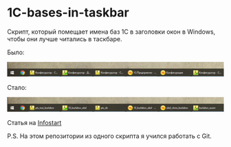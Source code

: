 # 1C-bases-in-taskbar
Скрипт, который помещает имена баз 1С в заголовки окон в Windows, чтобы они лучше читались в таскбаре.

Было:

![Было](https://github.com/a-burlakov/1C-bases-in-taskbar/raw/main/pics/before.png)

Стало:

![Стало](https://github.com/a-burlakov/1C-bases-in-taskbar/raw/main/pics/after.png)


Статья на [Infostart](https://infostart.ru/1c/articles/1714965/) 

P.S. На этом репозитории из одного скрипта я учился работать с Git.
